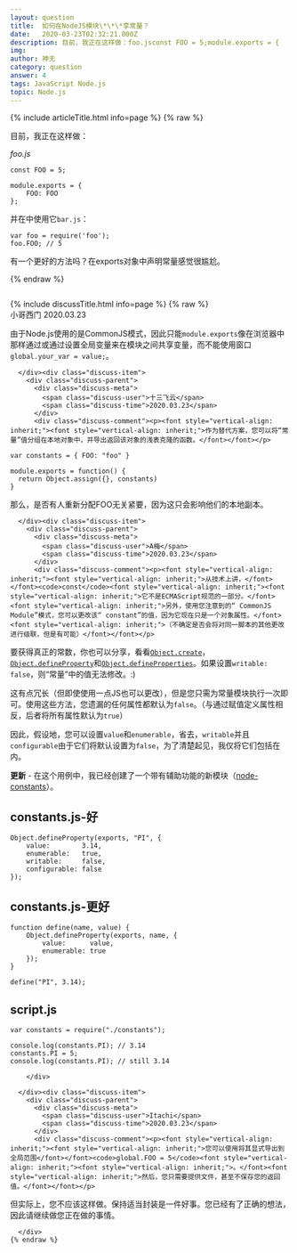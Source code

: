 ```yaml
---
layout: question
title:  如何在NodeJS模块\*\*\*享常量？
date:   2020-03-23T02:32:21.000Z
description: 目前，我正在这样做：foo.jsconst FOO = 5;module.exports = {    FOO  FOO};并在中使...
img: 
author: 神无
category: question
answer: 4
tags: JavaScript Node.js
topic: Node.js
---
```

<div class="article-root">
  <div class="article">
    {% include articleTitle.html info=page %}
    {% raw %}
    <div class="article-content"><p><font style="vertical-align: inherit;"><font style="vertical-align: inherit;">目前，我正在这样做：</font></font></p>

<p><em><font style="vertical-align: inherit;"><font style="vertical-align: inherit;">foo.js</font></font></em></p>

<pre><code>const FOO = 5;<font></font>
<font></font>
module.exports = {<font></font>
    FOO: FOO<font></font>
};<font></font>
</code></pre>

<p><font style="vertical-align: inherit;"><font style="vertical-align: inherit;">并在中使用它</font></font><code>bar.js</code><font style="vertical-align: inherit;"><font style="vertical-align: inherit;">：</font></font></p>

<pre><code>var foo = require('foo');<font></font>
foo.FOO; // 5<font></font>
</code></pre>

<p><font style="vertical-align: inherit;"><font style="vertical-align: inherit;">有一个更好的方法吗？</font><font style="vertical-align: inherit;">在exports对象中声明常量感觉很尴尬。</font></font></p></div>
    {% endraw %}
  </div>
  <p style="height: 0;width:0;overflow: hidden;"> 第2654篇《如何在NodeJS模块***享常量？》来自Winter(https://github.com/aiyld/aiyld.github.io)的站点</p>
  <div class="discuss-wrapper">
    {% include discussTitle.html info=page %}
    {% raw %}
    <div class="discuss-item">
        <div class="discuss-parent">
          <div class="discuss-meta">
            <span class="discuss-user">小哥西门</span>
            <span class="discuss-time">2020.03.23</span>
          </div>
          <div class="discuss-comment"><p><font style="vertical-align: inherit;"><font style="vertical-align: inherit;">由于Node.js使用的是CommonJS模式，因此只能</font></font><code>module.exports</code><font style="vertical-align: inherit;"><font style="vertical-align: inherit;">像在浏览器中那样</font><font style="vertical-align: inherit;">通过</font><font style="vertical-align: inherit;">或通过设置全局</font><font style="vertical-align: inherit;">变量来在模块之间共享变量</font><font style="vertical-align: inherit;">，而不能使用窗口</font></font><code>global.your_var = value;</code><font style="vertical-align: inherit;"><font style="vertical-align: inherit;">。</font></font></p></div>
        </div>
        
      </div><div class="discuss-item">
        <div class="discuss-parent">
          <div class="discuss-meta">
            <span class="discuss-user">十三飞云</span>
            <span class="discuss-time">2020.03.23</span>
          </div>
          <div class="discuss-comment"><p><font style="vertical-align: inherit;"><font style="vertical-align: inherit;">作为替代方案，您可以将“常量”值分组在本地对象中，并导出返回该对象的浅表克隆的函数。</font></font></p>

<pre><code>var constants = { FOO: "foo" }<font></font>
<font></font>
module.exports = function() {<font></font>
  return Object.assign({}, constants)<font></font>
}<font></font>
</code></pre>

<p><font style="vertical-align: inherit;"><font style="vertical-align: inherit;">那么，是否有人重新分配FOO无关紧要，因为这只会影响他们的本地副本。</font></font></p></div>
        </div>
        
      </div><div class="discuss-item">
        <div class="discuss-parent">
          <div class="discuss-meta">
            <span class="discuss-user">A梅</span>
            <span class="discuss-time">2020.03.23</span>
          </div>
          <div class="discuss-comment"><p><font style="vertical-align: inherit;"><font style="vertical-align: inherit;">从技术上讲，</font></font><code>const</code><font style="vertical-align: inherit;"><font style="vertical-align: inherit;">它不是ECMAScript规范的一部分。</font><font style="vertical-align: inherit;">另外，使用您注意到的“ CommonJS Module”模式，您可以更改该“ constant”的值，因为它现在只是一个对象属性。</font><font style="vertical-align: inherit;">（不确定是否会将对同一脚本的其他更改进行级联，但是有可能）</font></font></p>

<p><font style="vertical-align: inherit;"><font style="vertical-align: inherit;">要获得真正的常数，你也可以分享，看看</font></font><a href="https://developer.mozilla.org/en/JavaScript/Reference/Global_Objects/Object/create" rel="noreferrer"><code>Object.create</code></a><font style="vertical-align: inherit;"><font style="vertical-align: inherit;">，</font></font><a href="https://developer.mozilla.org/en/JavaScript/Reference/Global_Objects/Object/defineProperty" rel="noreferrer"><code>Object.defineProperty</code></a><font style="vertical-align: inherit;"><font style="vertical-align: inherit;">和</font></font><a href="https://developer.mozilla.org/en/JavaScript/Reference/Global_Objects/Object/defineProperties" rel="noreferrer"><code>Object.defineProperties</code></a><font style="vertical-align: inherit;"><font style="vertical-align: inherit;">。</font><font style="vertical-align: inherit;">如果设置</font></font><code>writable: false</code><font style="vertical-align: inherit;"><font style="vertical-align: inherit;">，则“常量”中的值无法修改。</font><font style="vertical-align: inherit;">:)</font></font></p>

<p><font style="vertical-align: inherit;"><font style="vertical-align: inherit;">这有点冗长（但即使使用一点JS也可以更改），但是您只需为常量模块执行一次即可。</font><font style="vertical-align: inherit;">使用这些方法，您遗漏的任何属性都默认为</font></font><code>false</code><font style="vertical-align: inherit;"><font style="vertical-align: inherit;">。</font><font style="vertical-align: inherit;">（与通过赋值定义属性相反，后者将所有属性默认为</font></font><code>true</code><font style="vertical-align: inherit;"><font style="vertical-align: inherit;">）</font></font></p>

<p><font style="vertical-align: inherit;"><font style="vertical-align: inherit;">因此，假设地，您可以设置</font></font><code>value</code><font style="vertical-align: inherit;"><font style="vertical-align: inherit;">和</font></font><code>enumerable</code><font style="vertical-align: inherit;"><font style="vertical-align: inherit;">，省去，</font></font><code>writable</code><font style="vertical-align: inherit;"><font style="vertical-align: inherit;">并且</font></font><code>configurable</code><font style="vertical-align: inherit;"><font style="vertical-align: inherit;">由于它们将默认设置为</font></font><code>false</code><font style="vertical-align: inherit;"><font style="vertical-align: inherit;">，为了清楚起见，我仅将它们包括在内。</font></font></p>

<p><strong><font style="vertical-align: inherit;"><font style="vertical-align: inherit;">更新</font></font></strong><font style="vertical-align: inherit;"><font style="vertical-align: inherit;"> - </font><font style="vertical-align: inherit;">在这个用例中，</font><font style="vertical-align: inherit;">我已经创建了一个</font><font style="vertical-align: inherit;">带有辅助功能</font><font style="vertical-align: inherit;">的新模块（</font></font><a href="https://github.com/dominicbarnes/node-constants" rel="noreferrer"><font style="vertical-align: inherit;"><font style="vertical-align: inherit;">node-constants</font></font></a><font style="vertical-align: inherit;"><font style="vertical-align: inherit;">）。</font></font></p>

<h2><font style="vertical-align: inherit;"><font style="vertical-align: inherit;">constants.js-好</font></font></h2>

<pre><code>Object.defineProperty(exports, "PI", {<font></font>
    value:        3.14,<font></font>
    enumerable:   true,<font></font>
    writable:     false,<font></font>
    configurable: false<font></font>
});<font></font>
</code></pre>

<h2><font style="vertical-align: inherit;"><font style="vertical-align: inherit;">constants.js-更好</font></font></h2>

<pre><code>function define(name, value) {<font></font>
    Object.defineProperty(exports, name, {<font></font>
        value:      value,<font></font>
        enumerable: true<font></font>
    });<font></font>
}<font></font>
<font></font>
define("PI", 3.14);<font></font>
</code></pre>

<h2><font style="vertical-align: inherit;"><font style="vertical-align: inherit;">script.js</font></font></h2>

<pre><code>var constants = require("./constants");<font></font>
<font></font>
console.log(constants.PI); // 3.14<font></font>
constants.PI = 5;<font></font>
console.log(constants.PI); // still 3.14<font></font>
</code></pre></div>
        </div>
        
      </div><div class="discuss-item">
        <div class="discuss-parent">
          <div class="discuss-meta">
            <span class="discuss-user">Itachi</span>
            <span class="discuss-time">2020.03.23</span>
          </div>
          <div class="discuss-comment"><p><font style="vertical-align: inherit;"><font style="vertical-align: inherit;">您可以使用将其显式导出到全局范围</font></font><code>global.FOO = 5</code><font style="vertical-align: inherit;"><font style="vertical-align: inherit;">。</font><font style="vertical-align: inherit;">然后，您只需要提供文件，甚至不保存您的返回值。</font></font></p>

<p><font style="vertical-align: inherit;"><font style="vertical-align: inherit;">但实际上，您不应该这样做。</font><font style="vertical-align: inherit;">保持适当封装是一件好事。</font><font style="vertical-align: inherit;">您已经有了正确的想法，因此请继续做您正在做的事情。</font></font></p></div>
        </div>
        
      </div>
    {% endraw %}
  </div>
<div>

